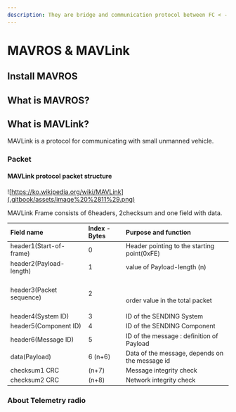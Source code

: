 ```yaml
---
description: They are bridge and communication protocol between FC < - > GCS
---
```


# MAVROS & MAVLink

## Install MAVROS



## What is MAVROS?



## What is MAVLink?

MAVLink is a protocol for communicating with small unmanned vehicle.

###  Packet

#### MAVLink protocol packet structure

![https://ko.wikipedia.org/wiki/MAVLink](.gitbook/assets/image%20%2811%29.png)

MAVLink Frame consists of 6headers, 2checksum and one field with data.

<table>
  <thead>
    <tr>
      <th style="text-align:left">Field name</th>
      <th style="text-align:left">Index - Bytes</th>
      <th style="text-align:left">Purpose and function</th>
    </tr>
  </thead>
  <tbody>
    <tr>
      <td style="text-align:left">header1(Start-of-frame)</td>
      <td style="text-align:left">0</td>
      <td style="text-align:left">Header pointing to the starting point(0xFE)</td>
    </tr>
    <tr>
      <td style="text-align:left">header2(Payload-length)</td>
      <td style="text-align:left">1</td>
      <td style="text-align:left">value of Payload-length (n)</td>
    </tr>
    <tr>
      <td style="text-align:left">header3(Packet sequence)</td>
      <td style="text-align:left">2</td>
      <td style="text-align:left">
        <p>
          <br />
        </p>
        <p>order value in the total packet</p>
      </td>
    </tr>
    <tr>
      <td style="text-align:left">header4(System ID)</td>
      <td style="text-align:left">3</td>
      <td style="text-align:left">ID of the SENDING System</td>
    </tr>
    <tr>
      <td style="text-align:left">header5(Component ID)</td>
      <td style="text-align:left">4</td>
      <td style="text-align:left">ID of the SENDING Component</td>
    </tr>
    <tr>
      <td style="text-align:left">header6(Message ID)</td>
      <td style="text-align:left">5</td>
      <td style="text-align:left">ID of the message : definition of Payload</td>
    </tr>
    <tr>
      <td style="text-align:left">data(Payload)</td>
      <td style="text-align:left">6 (n+6)</td>
      <td style="text-align:left">Data of the message, depends on the message id</td>
    </tr>
    <tr>
      <td style="text-align:left">checksum1 CRC</td>
      <td style="text-align:left">(n+7)</td>
      <td style="text-align:left">Message integrity check</td>
    </tr>
    <tr>
      <td style="text-align:left">checksum2 CRC</td>
      <td style="text-align:left">(n+8)</td>
      <td style="text-align:left">Network integrity check</td>
    </tr>
  </tbody>
</table>

### 

### About Telemetry radio





